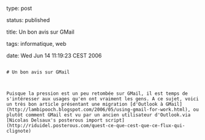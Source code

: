 type: post
status: published
title: Un bon avis sur GMail
tags: informatique, web
date: Wed Jun 14 11:19:23 CEST 2006
~~~~~~
# Un bon avis sur GMail

Puisque la pression est un peu retombée sur GMail, il est temps de s'intéresser aux usages qu'en ont vraiment les gens. A ce sujet, voici un très bon article présentant une migration [d'Outlook à GMail](http://lambipooch.blogspot.com/2006/05/using-gmail-for-work.html), ou plutôt comment GMail est vu par un ancien utilisateur d'Outlook.via [Nicolas Delsaux's posterous import script](http://riduidel.posterous.com/quest-ce-que-cest-que-ce-flux-qui-clignote)